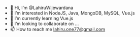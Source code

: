 - 👋 Hi, I’m @LahiruWijewardana
- 👀 I’m interested in NodeJS, Java, MongoDB, MySQL, Vue.js
- 🌱 I’m currently learning Vue.js
- 💞️ I’m looking to collaborate on ...
- 📫 How to reach me lahiru.one77@gmail.com

<!---
LahiruWijewardana/LahiruWijewardana is a ✨ special ✨ repository because its `README.md` (this file) appears on your GitHub profile.
You can click the Preview link to take a look at your changes.
--->

